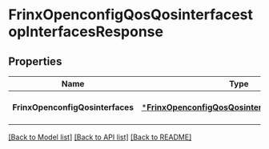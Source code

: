 # FrinxOpenconfigQosQosinterfacestopInterfacesResponse

## Properties
Name | Type | Description | Notes
------------ | ------------- | ------------- | -------------
**FrinxOpenconfigQosinterfaces** | [***FrinxOpenconfigQosQosinterfacestopInterfaces**](frinx.openconfig.qos.qosinterfacestop.Interfaces.md) |  | [optional] [default to null]

[[Back to Model list]](../README.md#documentation-for-models) [[Back to API list]](../README.md#documentation-for-api-endpoints) [[Back to README]](../README.md)


